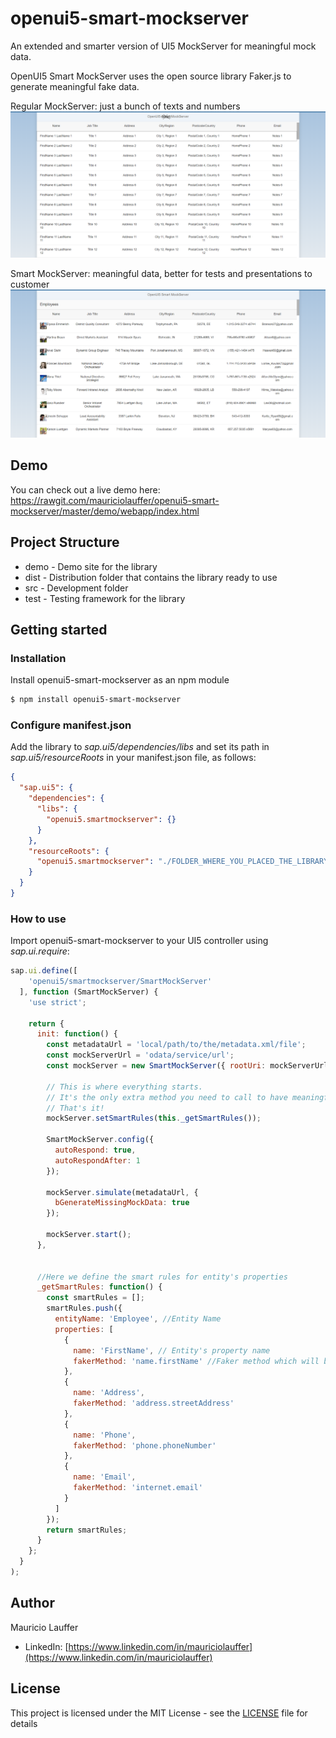 # openui5-smart-mockserver
An extended and smarter version of UI5 MockServer for meaningful mock data.

OpenUI5 Smart MockServer uses the open source library Faker.js to generate meaningful fake data.

Regular MockServer: just a bunch of texts and numbers
[<img src="mockserver.png">](https://raw.githubusercontent.com/mauriciolauffer/openui5-smart-mockserver/master/mockserver.png)

Smart MockServer: meaningful data, better for tests and presentations to customer
[<img src="smartmockserver.png">](https://raw.githubusercontent.com/mauriciolauffer/openui5-smart-mockserver/master/smartmockserver.png)


## Demo
You can check out a live demo here:
https://rawgit.com/mauriciolauffer/openui5-smart-mockserver/master/demo/webapp/index.html


## Project Structure
* demo - Demo site for the library
* dist - Distribution folder that contains the library ready to use
* src  - Development folder
* test - Testing framework for the library


## Getting started

### Installation
Install openui5-smart-mockserver as an npm module
```sh
$ npm install openui5-smart-mockserver
```

### Configure manifest.json
Add the library to *sap.ui5/dependencies/libs* and set its path in *sap.ui5/resourceRoots* in your manifest.json file, as follows:

```json
{
  "sap.ui5": {
    "dependencies": {
      "libs": {
        "openui5.smartmockserver": {}
      }
    },
    "resourceRoots": {
      "openui5.smartmockserver": "./FOLDER_WHERE_YOU_PLACED_THE_LIBRARY/openui5/smartmockserver/"
    }
  }
}
```

### How to use
Import openui5-smart-mockserver to your UI5 controller using *sap.ui.require*:

```javascript
sap.ui.define([
    'openui5/smartmockserver/SmartMockServer'
  ], function (SmartMockServer) {
    'use strict';

    return {
      init: function() {
        const metadataUrl = 'local/path/to/the/metadata.xml/file';
        const mockServerUrl = 'odata/service/url';
        const mockServer = new SmartMockServer({ rootUri: mockServerUrl });

        // This is where everything starts.
        // It's the only extra method you need to call to have meaningful mock data.
        // That's it!
        mockServer.setSmartRules(this._getSmartRules());

        SmartMockServer.config({
          autoRespond: true,
          autoRespondAfter: 1
        });

        mockServer.simulate(metadataUrl, {
          bGenerateMissingMockData: true
        });

        mockServer.start();
      },


      //Here we define the smart rules for entity's properties
      _getSmartRules: function() {
        const smartRules = [];
        smartRules.push({
          entityName: 'Employee', //Entity Name
          properties: [
            {
              name: 'FirstName', // Entity's property name
              fakerMethod: 'name.firstName' //Faker method which will be used for this property
            },
            {
              name: 'Address',
              fakerMethod: 'address.streetAddress'
            },
            {
              name: 'Phone',
              fakerMethod: 'phone.phoneNumber'
            },
            {
              name: 'Email',
              fakerMethod: 'internet.email'
            }
          ]
        });
        return smartRules;
      }
    };
  }
);
```


## Author
Mauricio Lauffer

 - LinkedIn: [https://www.linkedin.com/in/mauriciolauffer](https://www.linkedin.com/in/mauriciolauffer)

## License
This project is licensed under the MIT License - see the [LICENSE](LICENSE) file for details
